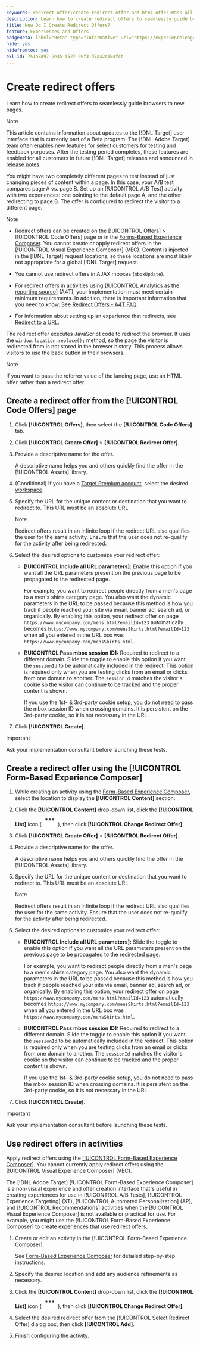 ```yaml
---
keywords: redirect offer;create redirect offer;add html offer;Pass all URL parameters in redirect
description: Learn how to create redirect offers to seamlessly guide browsers to new pages.
title: How Do I Create Redirect Offers?
feature: Experiences and Offers
badgeBeta: label="Beta" type="Informative" url="https://experienceleague.adobe.com/docs/target/using/introduction/intro.html#beta newtab=true" tooltip="What are Beta features in [!DNL Adobe Target]."
hide: yes
hidefromtoc: yes
exl-id: 751a8d97-2e35-4527-99f3-d7a42c104fcb
---
```

# Create redirect offers

Learn how to create redirect offers to seamlessly guide browsers to new pages. 

>[!NOTE]
>
>This article contains information about updates to the [!DNL Target] user interface that is currently part of a Beta program. The [!DNL Adobe Target] team often enables new features for select customers for testing and feedback purposes. After the testing period completes, these features are enabled for all customers in future [!DNL Target] releases and announced in [release notes](/help/main/r-release-notes/release-notes.md).

You might have two completely different pages to test instead of just changing pieces of content within a page. In this case, your A/B test compares page A vs. page B. Set up an [!UICONTROL A/B Test] activity with two experiences: one pointing to the default page A, and the other redirecting to page B. The offer is configured to redirect the visitor to a different page.

>[!NOTE]
>
> * Redirect offers can be created on the [!UICONTROL Offers] > [!UICONTROL Code Offers] page or in the [Forms-Based Experience Composer](/help/main/c-experiences/form-experience-composer.md). You cannot create or apply redirect offers in the [!UICONTROL Visual Experience Composer] (VEC). Content is injected in the [!DNL Target] request locations, so these locations are most likely not appropriate for a global [!DNL Target] request.
>
>* You cannot use redirect offers in AJAX mboxes (`mboxUpdate`).
>
>* For redirect offers in activities using [[!UICONTROL Analytics as the reporting source]](/help/main/c-integrating-target-with-mac/a4t/a4t.md) (A4T), your implementation must meet certain minimum requirements. In addition, there is important information that you need to know. See [Redirect Offers - A4T FAQ](/help/main/c-integrating-target-with-mac/a4t/r-a4t-faq/a4t-faq-redirect-offers.md#concept_21BF213F10E1414A9DCD4A98AF207905).
>
>* For information about setting up an experience that redirects, see [Redirect to a URL](/help/main/c-experiences/c-visual-experience-composer/redirect-offer.md#task_9578678D42784F5EB9638F8AC8C911FA).

The redirect offer executes JavaScript code to redirect the browser. It uses the `window.location.replace();` method, so the page the visitor is redirected from is not stored in the browser history. This process allows visitors to use the back button in their browsers.

>[!NOTE]
>
>If you want to pass the referrer value of the landing page, use an HTML offer rather than a redirect offer.

## Create a redirect offer from the [!UICONTROL Code Offers] page

1. Click **[!UICONTROL Offers]**, then select the **[!UICONTROL Code Offers]** tab.
1. Click **[!UICONTROL Create Offer]** > **[!UICONTROL Redirect Offer]**.
1. Provide a descriptive name for the offer.

   A descriptive name helps you and others quickly find the offer in the [!UICONTROL Assets] library.

1. (Conditional) If you have a [Target Premium account](/help/main/c-intro/intro.md#premium), select the desired [workspace](/help/main/administrating-target/c-user-management/property-channel/properties-overview.md##section_B82EB409B67C4D9D9D20CE30E48DB1DC).

1. Specify the URL for the unique content or destination that you want to redirect to. This URL must be an absolute URL.

   >[!NOTE]
   >
   >Redirect offers result in an infinite loop if the redirect URL also qualifies the user for the same activity. Ensure that the user does not re-qualify for the activity after being redirected.

1. Select the desired options to customize your redirect offer:

   * **[!UICONTROL Include all URL parameters]:** Enable this option if you want all the URL parameters present on the previous page to be propagated to the redirected page.

      For example, you want to redirect people directly from a men's page to a men's shirts category page. You also want the dynamic parameters in the URL to be passed because this method is how you track if people reached your site via email, banner ad, search ad, or organically. By enabling this option, your redirect offer on page `https://www.mycompany.com/mens.html?emailId=123` automatically becomes `https://www.mycompany.com/mensShirts.html?emailId=123` when all you entered in the URL box was `https://www.mycompany.com/mensShirts.html`. 

   * **[!UICONTROL Pass mbox session ID]:** Required to redirect to a different domain. Slide the toggle to enable this option if you want the `sessionId` to be automatically included in the redirect. This option is required only when you are testing clicks from an email or clicks from one domain to another. The `sessionId` matches the visitor's cookie so the visitor can continue to be tracked and the proper content is shown.

      If you use the 1st- & 3rd-party cookie setup, you do not need to pass the mbox session ID when crossing domains. It is persistent on the 3rd-party cookie, so it is not necessary in the URL.

1. Click **[!UICONTROL Create]**.

>[!IMPORTANT]
>
>Ask your implementation consultant before launching these tests.

## Create a redirect offer using the [!UICONTROL Form-Based Experience Composer]

1. While creating an activity using the [Form-Based Experience Composer](/help/main/c-experiences/form-experience-composer.md), select the location to display the **[!UICONTROL Content]** section.
1. Click the **[!UICONTROL Content]** drop-down list, click the **[!UICONTROL List]** icon ( ![List](/help/main/assets/icons/MoreSmallList.svg) ), then click **[!UICONTROL Change Redirect Offer]**.
1. Click **[!UICONTROL Create Offer]** > **[!UICONTROL Redirect Offer]**.
1. Provide a descriptive name for the offer.

   A descriptive name helps you and others quickly find the offer in the [!UICONTROL Assets] library.

1. Specify the URL for the unique content or destination that you want to redirect to. This URL must be an absolute URL.

   >[!NOTE]
   >
   >Redirect offers result in an infinite loop if the redirect URL also qualifies the user for the same activity. Ensure that the user does not re-qualify for the activity after being redirected.

1. Select the desired options to customize your redirect offer:

   * **[!UICONTROL Include all URL parameters]:** Slide the toggle to enable this option if you want all the URL parameters present on the previous page to be propagated to the redirected page.

      For example, you want to redirect people directly from a men's page to a men's shirts category page. You also want the dynamic parameters in the URL to be passed because this method is how you track if people reached your site via email, banner ad, search ad, or organically. By enabling this option, your redirect offer on page `https://www.mycompany.com/mens.html?emailId=123` automatically becomes `https://www.mycompany.com/mensShirts.html?emailId=123` when all you entered in the URL box was `https://www.mycompany.com/mensShirts.html`. 

   * **[!UICONTROL Pass mbox session ID]:** Required to redirect to a different domain. Slide the toggle to enable this option if you want the `sessionId` to be automatically included in the redirect. This option is required only when you are testing clicks from an email or clicks from one domain to another. The `sessionId` matches the visitor's cookie so the visitor can continue to be tracked and the proper content is shown.

      If you use the 1st- & 3rd-party cookie setup, you do not need to pass the mbox session ID when crossing domains. It is persistent on the 3rd-party cookie, so it is not necessary in the URL.

1. Click **[!UICONTROL Create]**.

>[!IMPORTANT]
>
>Ask your implementation consultant before launching these tests.

## Use redirect offers in activities

Apply redirect offers using the [[!UICONTROL Form-Based Experience Composer]](/help/main/c-experiences/form-experience-composer.md). You cannot currently apply redirect offers using the [!UICONTROL Visual Experience Composer] (VEC).

The [!DNL Adobe Target] [!UICONTROL Form-Based Experience Composer] is a non-visual experience and offer creation interface that's useful in creating experiences for use in [!UICONTROL A/B Tests], [!UICONTROL Experience Targeting] (XT), [!UICONTROL Automated Personalization] (AP), and [!UICONTROL Recommendations] activities when the [!UICONTROL Visual Experience Composer] is not available or practical for use. For example, you might use the [!UICONTROL Form-Based Experience Composer] to create experiences that use redirect offers.

1. Create or edit an activity in the [!UICONTROL Form-Based Experience Composer].

   See [Form-Based Experience Composer](/help/main/c-experiences/form-experience-composer.md) for detailed step-by-step instructions.

1. Specify the desired location and add any audience refinements as necessary.

1. Click the **[!UICONTROL Content]** drop-down list, click the **[!UICONTROL List]** icon ( ![List](/help/main/assets/icons/MoreSmallList.svg) ), then click **[!UICONTROL Change Redirect Offer]**.
1. Select the desired redirect offer from the [!UICONTROL Select Redirect Offer] dialog box, then click **[!UICONTROL Add]**.
1. Finish configuring the activity.
